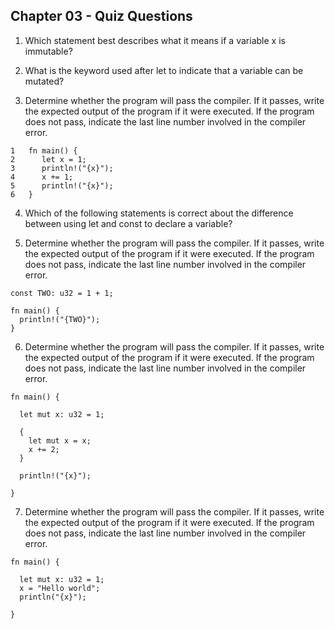## Chapter 03 - Quiz Questions

1. Which statement best describes what it means if a variable x is immutable?

2. What is the keyword used after let to indicate that a variable can be mutated?

3. Determine whether the program will pass the compiler. If it passes, write the expected output of the program if it were executed. If the program does not pass, indicate the last line number involved in the compiler error.

```
1   fn main() {
2      let x = 1;
3      println!("{x}");
4      x += 1;
5      println!("{x}");
6   }
```

4. Which of the following statements is correct about the difference between using let and const to declare a variable?

5. Determine whether the program will pass the compiler. If it passes, write the expected output of the program if it were executed. If the program does not pass, indicate the last line number involved in the compiler error.

```
const TWO: u32 = 1 + 1;

fn main() {
  println!("{TWO}");
}
```

6. Determine whether the program will pass the compiler. If it passes, write the expected output of the program if it were executed. If the program does not pass, indicate the last line number involved in the compiler error.

```
fn main() {

  let mut x: u32 = 1;

  {
    let mut x = x;
    x += 2;
  }

  println!("{x}");

}
```

7. Determine whether the program will pass the compiler. If it passes, write the expected output of the program if it were executed. If the program does not pass, indicate the last line number involved in the compiler error.

```
fn main() {

  let mut x: u32 = 1;
  x = "Hello world";
  println("{x}");

}
```